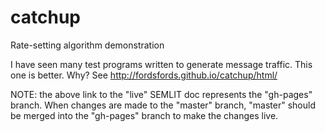 # catchup
Rate-setting algorithm demonstration

I have seen many test programs written to generate message traffic.  This one is
better.  Why?  See http://fordsfords.github.io/catchup/html/

NOTE: the above link to the "live" SEMLIT doc represents the "gh-pages" branch.  When changes are made to the "master" branch, "master" should be merged into the "gh-pages" branch to make the changes live.
